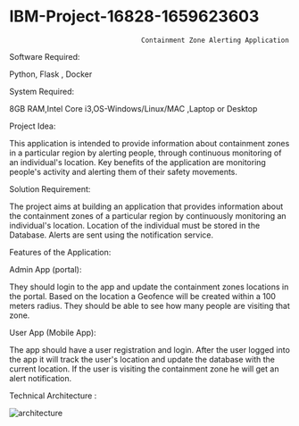 # IBM-Project-16828-1659623603
                                     Containment Zone Alerting Application

Software Required:

Python, Flask , Docker

System Required:

8GB RAM,Intel Core i3,OS-Windows/Linux/MAC ,Laptop or Desktop

Project Idea:

This application is intended to provide information about containment zones in a particular region by alerting people, through continuous monitoring of an individual's location.  Key benefits of the application are monitoring people's activity and alerting them of their safety movements.

Solution Requirement:

The project aims at building an application that provides information about the containment zones of a particular region by continuously monitoring an individual's location. Location of the individual must be stored in the Database. Alerts are sent using the notification service. 


Features of the Application:

Admin App (portal):

They should login to the app and update the containment zones locations in the portal.  Based on the location a Geofence will be created within a 100 meters radius.  They should be able to see how many people are visiting that zone.

User App (Mobile App):

The app should have a user registration and login.  After the user logged into the app it will  track the user's location and update the database with the current location.  If the user is visiting the containment zone he will get an alert notification.


Technical Architecture :

![architecture](https://user-images.githubusercontent.com/115345206/195252156-649f6614-4fc9-48e8-9325-fa28f306bdd2.png)
